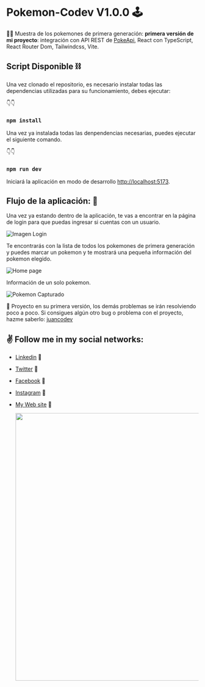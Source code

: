 # Pokemon-Codev V1.0.0 🕹

👨‍💻 Muestra de los pokemones de primera generación: **primera versión de mi proyecto**: integración con API REST de [PokeApi](https://pokeapi.co/), React con TypeScript, React Router Dom, Tailwindcss, Vite.

## Script Disponible ⛓

Una vez clonado el repositorio, es necesario instalar todas las dependencias utilizadas para su funcionamiento, debes ejecutar:

👇👇

### `npm install`

Una vez ya instalada todas las denpendencias necesarias, puedes ejecutar el siguiente comando.

👇👇

### `npm run dev`

Iniciará la aplicación en modo de desarrollo [http://localhost:5173](http://localhost:5173).

## Flujo de la aplicación: 🚀

Una vez ya estando dentro de la aplicación, te vas a encontrar en la página de login para que puedas ingresar si cuentas con un usuario.

![Imagen Login](https://res.cloudinary.com/juancms98/image/upload/v1688112354/Captura_desde_2023-06-30_04-03-14_md70r9.png)

Te encontrarás con la lista de todos los pokemones de primera generación y puedes marcar un pokemon y te mostrará una pequeña información del pokemon elegido.

![Home page](https://res.cloudinary.com/juancms98/image/upload/v1688112340/Captura_desde_2023-06-30_04-04-46_gnaxsg.png)

Información de un solo pokemon.

![Pokemon Capturado](https://res.cloudinary.com/juancms98/image/upload/v1688112475/Captura_desde_2023-06-30_04-07-42_dbxm3n.png)

🔴 Proyecto en su primera versión, los demás problemas se irán resolviendo poco a poco. Si consigues algún otro bug o problema con el proyecto, hazme saberlo: [juancodev](https://twitter.com/juancodev_)

## ✌️ Follow me in my social networks:

- [Linkedin](https://www.linkedin.com/in/juancodev/) 🚀
- [Twitter](https://twitter.com/juancodev_) 🚀
- [Facebook](https://www.facebook.com/juancodev) 🚀
- [Instagram](https://www.instagram.com/juancodev/) 🚀
- [My Web site](https://juancodev.github.io/Portfolio/) 🚀

  <img src="https://res.cloudinary.com/juancms98/image/upload/v1630885661/juancms98_yzbssj.png" width="700" heigth="700">
